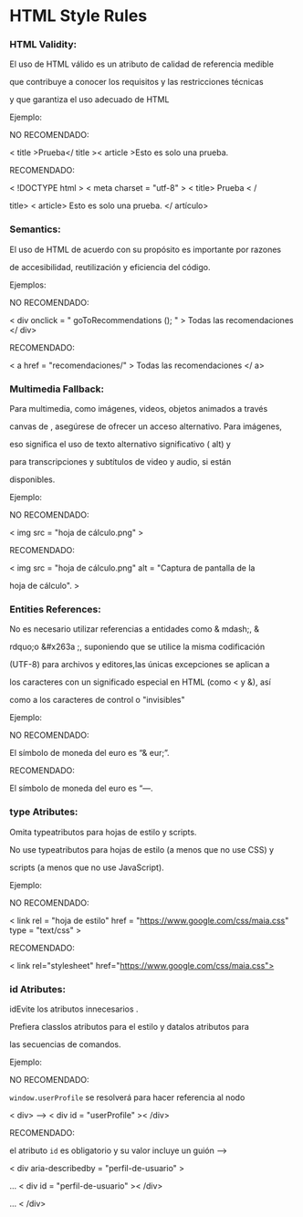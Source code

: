 # HTML Style Rules

### HTML Validity: 

El uso de HTML válido es un atributo de calidad de referencia medible

 que contribuye a conocer los requisitos y las restricciones técnicas 
 
 y que garantiza el uso adecuado de HTML

 Ejemplo: 

 NO RECOMENDADO: 

< title >Prueba</ title >< article >Esto es solo una prueba. 

 RECOMENDADO: 

< !DOCTYPE html > < meta charset = "utf-8" > < title> Prueba < /

title> < article> Esto es solo una prueba. </ artículo>

### Semantics: 

El uso de HTML de acuerdo con su propósito es importante por razones

 de accesibilidad, reutilización y eficiencia del código.

 Ejemplos: 

 NO RECOMENDADO: 

 < div onclick = " goToRecommendations (); " > Todas las recomendaciones </ div>

RECOMENDADO: 

< a href = "recomendaciones/" > Todas las recomendaciones </ a>

### Multimedia Fallback: 

Para multimedia, como imágenes, videos, objetos animados a través 

canvas de , asegúrese de ofrecer un acceso alternativo. Para imágenes,

 eso significa el uso de texto alternativo significativo ( alt) y 
 
 para transcripciones y subtítulos de video y audio, si están 
 
 disponibles.

 Ejemplo: 

 NO RECOMENDADO:

 < img src = "hoja de cálculo.png" >

RECOMENDADO: 

< img src = "hoja de cálculo.png" alt = "Captura de pantalla de la 

hoja de cálculo". >

### Entities References: 

No es necesario utilizar referencias a entidades como & mdash;, & 

rdquo;o &#x263a ;, suponiendo que se utilice la misma codificación 

(UTF-8) para archivos y editores,las únicas excepciones se aplican a 

los caracteres con un significado especial en HTML (como < y &), así

 como a los caracteres de control o "invisibles"

 Ejemplo:

 NO RECOMENDADO: 

 El símbolo de moneda del euro es “& eur;”.

 RECOMENDADO: 

 El símbolo de moneda del euro es “—.

 ### type Atributes: 

 Omita typeatributos para hojas de estilo y scripts.

No use typeatributos para hojas de estilo (a menos que no use CSS) y 

scripts (a menos que no use JavaScript).

Ejemplo: 

NO RECOMENDADO: 

< link rel = "hoja de estilo" href = "https://www.google.com/css/maia.css" type = "text/css" >

RECOMENDADO: 

< link rel="stylesheet" href="https://www.google.com/css/maia.css">

### id Atributes: 

idEvite los atributos innecesarios .

Prefiera classlos atributos para el estilo y datalos atributos para 

las secuencias de comandos.

Ejemplo: 

NO RECOMENDADO: 

`window.userProfile` se resolverá para hacer referencia al nodo 

< div> --> < div id = "userProfile" >< /div>

RECOMENDADO: 

el atributo `id` es obligatorio y su valor incluye un guión -->

 < div aria-describedby = "perfil-de-usuario" > 

… < div id = "perfil-de-usuario" >< /div> 

… < /div>
 

